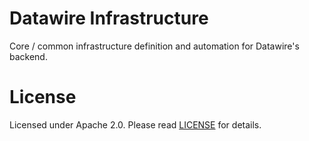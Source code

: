 # Datawire Infrastructure

Core / common infrastructure definition and automation for Datawire's backend.

# License

Licensed under Apache 2.0. Please read [LICENSE](LICENSE) for details.
